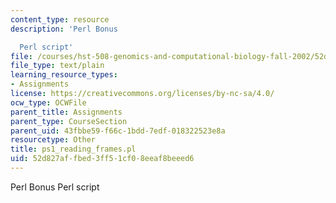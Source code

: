 ```yaml
---
content_type: resource
description: 'Perl Bonus

  Perl script'
file: /courses/hst-508-genomics-and-computational-biology-fall-2002/52d827affbed3ff51cf08eeaf8beeed6_ps1_reading_frames.pl
file_type: text/plain
learning_resource_types:
- Assignments
license: https://creativecommons.org/licenses/by-nc-sa/4.0/
ocw_type: OCWFile
parent_title: Assignments
parent_type: CourseSection
parent_uid: 43fbbe59-f66c-1bdd-7edf-018322523e8a
resourcetype: Other
title: ps1_reading_frames.pl
uid: 52d827af-fbed-3ff5-1cf0-8eeaf8beeed6
---
```

Perl Bonus
Perl script